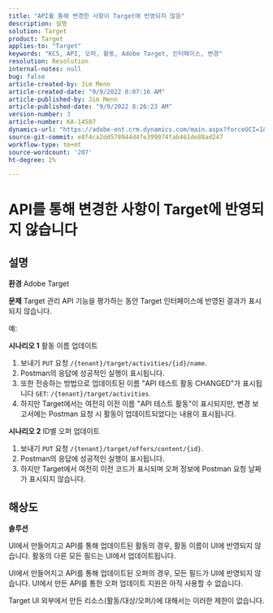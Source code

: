 ```yaml
---
title: "API를 통해 변경한 사항이 Target에 반영되지 않음"
description: 설명
solution: Target
product: Target
applies-to: "Target"
keywords: "KCS, API, 오퍼, 활동, Adobe Target, 인터페이스, 변경"
resolution: Resolution
internal-notes: null
bug: false
article-created-by: Jim Menn
article-created-date: "9/9/2022 8:07:16 AM"
article-published-by: Jim Menn
article-published-date: "9/9/2022 8:26:23 AM"
version-number: 3
article-number: KA-14507
dynamics-url: "https://adobe-ent.crm.dynamics.com/main.aspx?forceUCI=1&pagetype=entityrecord&etn=knowledgearticle&id=ccc21268-1630-ed11-9db1-0022480866ad"
source-git-commit: e8f4ca2dd578944d4fe399074fab461de88ad247
workflow-type: tm+mt
source-wordcount: '207'
ht-degree: 2%

---
```


# API를 통해 변경한 사항이 Target에 반영되지 않습니다

## 설명


<b>환경</b>
Adobe Target

<b>문제</b>
Target 관리 API 기능을 평가하는 동안 Target 인터페이스에 반영된 결과가 표시되지 않습니다.

예:

<b>시나리오 1</b>
활동 이름 업데이트

1. 보내기 `PUT` 요청 `/{tenant}/target/activities/{id}/name`.
2. Postman의 응답에 성공적인 실행이 표시됩니다.
3. 또한 전송하는 방법으로 업데이트된 이름 &quot;API 테스트 활동 CHANGED&quot;가 표시됩니다 `GET`: `/{tenant}/target/activities`.
4. 하지만 Target에서는 여전히 이전 이름 &quot;API 테스트 활동&quot;이 표시되지만, 변경 보고서에는 Postman 요청 시 활동이 업데이트되었다는 내용이 표시됩니다.


<b>시나리오 2</b>
ID별 오퍼 업데이트

1. 보내기 `PUT` 요청 `/{tenant}/target/offers/content/{id}`.
2. Postman의 응답에 성공적인 실행이 표시됩니다.
3. 하지만 Target에서 여전히 이전 코드가 표시되며 오퍼 정보에 Postman 요청 날짜가 표시되지 않습니다.







## 해상도


<b>솔루션</b>

UI에서 만들어지고 API를 통해 업데이트된 활동의 경우, 활동 이름이 UI에 반영되지 않습니다. 활동의 다른 모든 필드는 UI에서 업데이트됩니다.

UI에서 만들어지고 API를 통해 업데이트된 오퍼의 경우, 모든 필드가 UI에 반영되지 않습니다. UI에서 만든 API를 통한 오퍼 업데이트 지원은 아직 사용할 수 없습니다.

Target UI 외부에서 만든 리소스(활동/대상/오퍼/)에 대해서는 이러한 제한이 없습니다.


